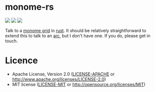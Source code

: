 # monome-rs

[![](https://meritbadge.herokuapp.com/monome-rs)](https://crates.io/crates/monome-rs)
[![](https://img.shields.io/travis/padenot/monome-rs/master.svg)](https://travis-ci.org/padenot/monome-rs)
[![](https://docs.rs/monome-rs/badge.svg)](https://docs.rs/monome-rs)

Talk to a [monome grid](https://monome.org/docs/grid/) in
[rust](https://www.rust-lang.org/). It should be relatively straightforward to
extend this to talk to an [arc](https://market.monome.org/products/arc), but I
don't have one. If you do, please get in touch.

# Licence

* Apache License, Version 2.0 ([LICENSE-APACHE](LICENSE-APACHE) or http://www.apache.org/licenses/LICENSE-2.0)
* MIT license ([LICENSE-MIT](LICENSE-MIT) or http://opensource.org/licenses/MIT)
